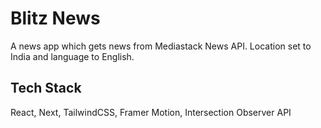 
# Blitz News

A news app which gets news from Mediastack News API. Location set to India and language to English.


## Tech Stack

React, Next, TailwindCSS, Framer Motion, Intersection Observer API



